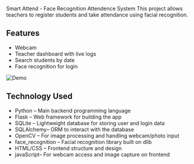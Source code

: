 Smart Attend - Face Recognition Attendence System
This project allows teachers to register students and take attendance using facial recognition.


## Features
-  Webcam 
-  Teacher dashboard with live logs
-  Search students by date
-  Face recognition for login

![Demo](smart_attend/static/icon/demo_GIF.gif/to/demo.gif)


## Technology Used

- Python – Main backend programming language
- Flask – Web framework for building the app
- SQLite – Lightweight database for storing user and login data
- SQLAlchemy– ORM to interact with the database
- OpenCV – For image processing and handling webcam/photo input
- face_recognition – Facial recognition library built on dlib
- HTML/CSS – Frontend structure and design
- javaScript– For webcam access and image capture on frontend


